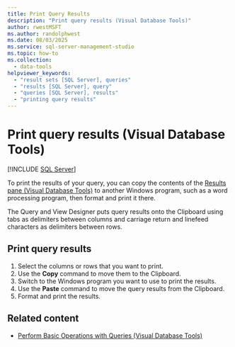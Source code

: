 ```yaml
---
title: Print Query Results
description: "Print query results (Visual Database Tools)"
author: rwestMSFT
ms.author: randolphwest
ms.date: 08/03/2025
ms.service: sql-server-management-studio
ms.topic: how-to
ms.collection:
  - data-tools
helpviewer_keywords:
  - "result sets [SQL Server], queries"
  - "results [SQL Server], query"
  - "queries [SQL Server], results"
  - "printing query results"
---
```

# Print query results (Visual Database Tools)

[!INCLUDE [SQL Server](../includes/applies-to-version/sqlserver.md)]

To print the results of your query, you can copy the contents of the [Results pane (Visual Database Tools)](results-pane-visual-database-tools.md) to another Windows program, such as a word processing program, then format and print it there.

The Query and View Designer puts query results onto the Clipboard using tabs as delimiters between columns and carriage return and linefeed characters as delimiters between rows.

## Print query results

1. Select the columns or rows that you want to print.
1. Use the **Copy** command to move them to the Clipboard.
1. Switch to the Windows program you want to use to print the results.
1. Use the **Paste** command to move the query results from the Clipboard.
1. Format and print the results.

## Related content

- [Perform Basic Operations with Queries (Visual Database Tools)](perform-basic-operations-with-queries-visual-database-tools.md)
